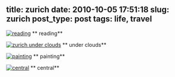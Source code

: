 title: zurich
date: 2010-10-05 17:51:18
slug: zurich
post_type: post
tags: life, travel
---

[![reading](http://farm5.static.flickr.com/4089/5019819909_da6e047b9d.jpg)](http://www.flickr.com/photos/comzeradd/5019819909/) ** reading**

[![zurich under clouds](http://farm5.static.flickr.com/4130/5019820477_cc4f335a49.jpg)](http://www.flickr.com/photos/comzeradd/5019820477/) ** under clouds**

[![painting](http://farm5.static.flickr.com/4083/5020431094_1e8f8d072f.jpg)](http://www.flickr.com/photos/comzeradd/5020431094/) ** painting**

[![central](http://farm5.static.flickr.com/4105/5019826315_14e5acb7ec.jpg)](http://www.flickr.com/photos/comzeradd/5019826315/) ** central**

